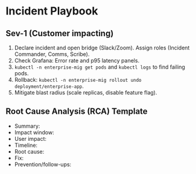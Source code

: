 
# Incident Playbook

## Sev-1 (Customer impacting)
1) Declare incident and open bridge (Slack/Zoom). Assign roles (Incident Commander, Comms, Scribe).
2) Check Grafana: Error rate and p95 latency panels.
3) `kubectl -n enterprise-mig get pods` and `kubectl logs` to find failing pods.
4) Rollback: `kubectl -n enterprise-mig rollout undo deployment/enterprise-app`.
5) Mitigate blast radius (scale replicas, disable feature flag).

## Root Cause Analysis (RCA) Template
- Summary:
- Impact window:
- User impact:
- Timeline:
- Root cause:
- Fix:
- Prevention/follow-ups:
